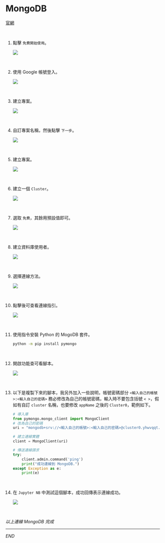# MongoDB

[官網](https://www.mongodb.com/zh-cn)

<br>

1. 點擊 `免費開始使用`。

    ![](images/img_69.png)

<br>

2. 使用 Google 帳號登入。

    ![](images/img_70.png)

<br>

3. 建立專案。

    ![](images/img_71.png)

<br>

4. 自訂專案名稱，然後點擊 `下一步`。

    ![](images/img_72.png)

<br>

5. 建立專案。
    
    ![](images/img_73.png)

<br>

6. 建立一個 `Cluster`。

    ![](images/img_74.png)

<br>

7. 選取 `免費`，其餘用預設值即可。

    ![](images/img_75.png)

<br>

8. 建立資料庫使用者。

    ![](images/img_76.png)

<br>

9. 選擇連線方法。

    ![](images/img_77.png)

<br>

10. 點擊後可查看連線指引。

    ![](images/img_78.png)

<br>

11. 使用指令安裝 Python 的 MogoDB 套件。

    ```bash
    python -m pip install pymongo
    ```

<br>

12. 開啟功能查可看腳本。

    ![](images/img_79.png)

<br>

13. 以下是複製下來的腳本，我另外加入一些說明，帳號密碼部分 `<輸入自己的帳號>:<輸入自己的密碼>` 務必修改為自己的帳號密碼，輸入時不要包含括號 `< >`，假如有自訂 `cluster` 名稱，也要修改 `appName` 之後的 `Cluster0`，範例如下。

    ```python
    # 導入庫
    from pymongo.mongo_client import MongoClient
    # 改為自己的密碼
    uri = "mongodb+srv://<輸入自己的帳號>:<輸入自己的密碼>@cluster0.yhwvqqt.mongodb.net/?retryWrites=true&w=majority&appName=Cluster0"

    # 建立連線實體
    client = MongoClient(uri)

    # 傳送連線請求
    try:
        client.admin.command('ping')
        print("成功連線到 MongoDB.")
    except Exception as e:
        print(e)
    ```

<br>

14. 在 `Jupyter NB` 中測試這個腳本，成功回傳表示連線成功。

    ![](images/img_80.png)

<br>

_以上連線 MongoDB 完成_

___

_END_